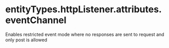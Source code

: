 # entityTypes.httpListener.attributes.eventChannel

Enables restricted event mode where no responses are sent to request and only post is allowed

